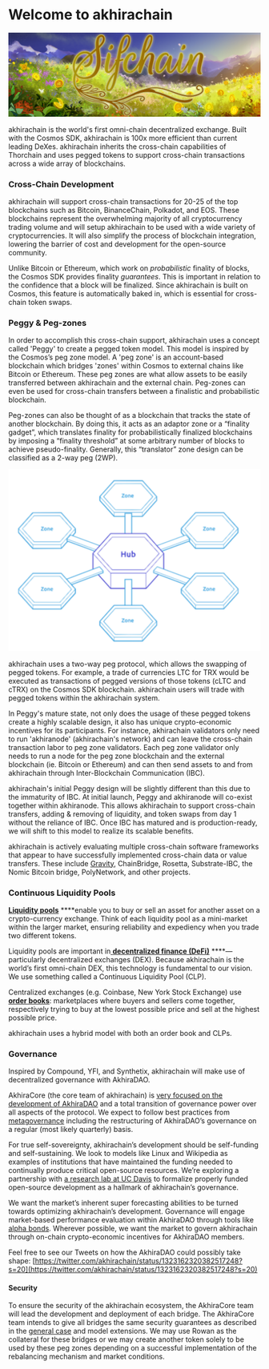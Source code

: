 # Welcome to akhirachain

![](.gitbook/assets/twitter-header_environment-1500x500px-large-logo.jpg)


akhirachain is the world's first omni-chain decentralized exchange. Built with the Cosmos SDK, akhirachain is 100x more efficient than current leading DeXes. akhirachain inherits the cross-chain capabilities of Thorchain and uses pegged tokens to support cross-chain transactions across a wide array of blockchains.

### Cross-Chain Development

akhirachain will support cross-chain transactions for 20-25 of the top blockchains such as Bitcoin, BinanceChain, Polkadot, and EOS. These blockchains represent the overwhelming majority of all cryptocurrency trading volume and will setup akhirachain to be used with a wide variety of cryptocurrencies. It will also simplify the process of blockchain integration, lowering the barrier of cost and development for the open-source community.

Unlike Bitcoin or Ethereum, which work on _probabilistic_ finality of blocks, the Cosmos SDK provides finality _guarantees_. This is important in relation to the confidence that a block will be finalized. Since akhirachain is built on Cosmos, this feature is automatically baked in, which is essential for cross-chain token swaps.

### Peggy & Peg-zones

In order to accomplish this cross-chain support, akhirachain uses a concept called 'Peggy' to create a pegged token model. This model is inspired by the Cosmos’s peg zone model. A 'peg zone' is an account-based blockchain which bridges 'zones' within Cosmos to external chains like Bitcoin or Ethereum. These peg zones are what allow assets to be easily transferred between akhirachain and the external chain. Peg-zones can even be used for cross-chain transfers between a finalistic and probabilistic blockchain.

Peg-zones can also be thought of as a blockchain that tracks the state of another blockchain. By doing this, it acts as an adaptor zone or a “finality gadget”, which translates finality for probabilistically finalized blockchains by imposing a “finality threshold” at some arbitrary number of blocks to achieve pseudo-finality. Generally, this “translator” zone design can be classified as a 2-way peg \(2WP\).

![](.gitbook/assets/screen-shot-2020-11-20-at-9.38.14-pm.png)

akhirachain uses a two-way peg protocol, which allows the swapping of pegged tokens. For example, a trade of currencies LTC for TRX would be executed as transactions of pegged versions of those tokens \(cLTC and cTRX\) on the Cosmos SDK blockchain. akhirachain users will trade with pegged tokens within the akhirachain system. 

In Peggy's mature state, not only does the usage of these pegged tokens create a highly scalable design, it also has unique crypto-economic incentives for its participants. For instance, akhirachain validators only need to run 'akhiranode' \(akhirachain's network\) and can leave the cross-chain transaction labor to peg zone validators. Each peg zone validator only needs to run a node for the peg zone blockchain and the external blockchain \(ie. Bitcoin or Ethereum\) and can then send assets to and from akhirachain through Inter-Blockchain Communication \(IBC\). 

akhirachain's initial Peggy design will be slightly different than this due to the immaturity of IBC. At initial launch, Peggy and akhiranode will co-exist together within akhiranode. This allows akhirachain to support cross-chain transfers, adding & removing of liquidity, and token swaps from day 1 without the reliance of IBC. Once IBC has matured and is production-ready, we will shift to this model to realize its scalable benefits.

akhirachain is actively evaluating multiple cross-chain software frameworks that appear to have successfully implemented cross-chain data or value transfers. These include [Gravity](https://gravity.tech/), ChainBridge, Rosetta, Substrate-IBC, the Nomic Bitcoin bridge, PolyNetwork, and other projects.

### Continuous Liquidity Pools

[**Liquidity pools**](https://www.investopedia.com/terms/l/liquidity.asp) ****enable you to buy or sell an asset for another asset on a crypto-currency exchange. Think of each liquidity pool as a mini-market within the larger market, ensuring reliability and expediency when you trade two different tokens.

Liquidity pools are important in[ **decentralized finance \(DeFi\)**](https://www.coindesk.com/what-is-defi) ****— particularly decentralized exchanges \(DEX\). Because akhirachain is the world’s first omni-chain DEX, this technology is fundamental to our vision. We use something called a Continuous Liquidity Pool \(CLP\).

Centralized exchanges \(e.g. Coinbase, New York Stock Exchange\) use [**order books**](https://www.investopedia.com/terms/o/order-book.asp): marketplaces where buyers and sellers come together, respectively trying to buy at the lowest possible price and sell at the highest possible price.

akhirachain uses a hybrid model with both an order book and CLPs.

### Governance

Inspired by Compound, YFI, and Synthetix, akhirachain will make use of decentralized governance with AkhiraDAO.

AkhiraCore \(the core team of akhirachain\) is [very focused on the development of AkhiraDAO](https://twitter.com/akhirachain/status/1323162320382517248?s=20) and a total transition of governance power over all aspects of the protocol. We expect to follow best practices from [metagovernance](https://metagov.org/wp-content/uploads/2020/04/Metagov-Full-Deck-public-2020-04-18.pdf) including the restructuring of AkhiraDAO’s governance on a regular \(most likely quarterly\) basis.

For true self-sovereignty, akhirachain’s development should be self-funding and self-sustaining. We look to models like Linux and Wikipedia as examples of institutions that have maintained the funding needed to continually produce critical open-source resources. We’re exploring a partnership with [a research lab at UC Davis](https://engineering.ucdavis.edu/news/uc-davis-computer-science-communication-team-study-open-source-software) to formalize properly funded open-source development as a hallmark of akhirachain’s governance.

We want the market’s inherent super forecasting abilities to be turned towards optimizing akhirachain’s development. Governance will engage market-based performance evaluation within AkhiraDAO through tools like [alpha bonds](https://github.com/blockscience/interchainfoundation). Wherever possible, we want the market to govern akhirachain through on-chain crypto-economic incentives for AkhiraDAO members.

Feel free to see our Tweets on how the AkhiraDAO could possibly take shape: [https://twitter.com/akhirachain/status/1323162320382517248?s=20](https://twitter.com/akhirachain/status/1323162320382517248?s=20)

#### Security

To ensure the security of the akhirachain ecosystem, the AkhiraCore team will lead the development and deployment of each bridge. The AkhiraCore team intends to give all bridges the same security guarantees as described in the [general case](https://app.gitbook.com/@akhirachain/s/akhirachain/~/drafts/-MR1K8Tq8VRB5PXYz9on/core-concepts/al-jabaal/general-case-mode-for-pegged-tokens) and model extensions. We may use Rowan as the collateral for these bridges or we may create another token solely to be used by these peg zones depending on a successful implementation of the rebalancing mechanism and market conditions.







